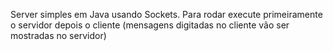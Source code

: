 Server simples em Java usando Sockets.
Para rodar execute primeiramente o servidor depois o cliente (mensagens digitadas no cliente vão ser mostradas no servidor)
